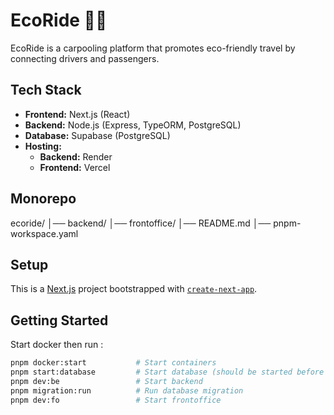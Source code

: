 # EcoRide 🚗🌿

EcoRide is a carpooling platform that promotes eco-friendly travel by connecting drivers and passengers.

## **Tech Stack**

- **Frontend:** Next.js (React)
- **Backend:** Node.js (Express, TypeORM, PostgreSQL)
- **Database:** Supabase (PostgreSQL)
- **Hosting:**
  - **Backend:** Render
  - **Frontend:** Vercel

## **Monorepo**

ecoride/
│── backend/
│── frontoffice/
│── README.md
│── pnpm-workspace.yaml

## **Setup**

This is a [Next.js](https://nextjs.org) project bootstrapped with [`create-next-app`](https://nextjs.org/docs/app/api-reference/cli/create-next-app).

## Getting Started

Start docker then run :

```bash
pnpm docker:start           # Start containers
pnpm start:database         # Start database (should be started before starting backend)
pnpm dev:be                 # Start backend
pnpm migration:run          # Run database migration
pnpm dev:fo                 # Start frontoffice
```
